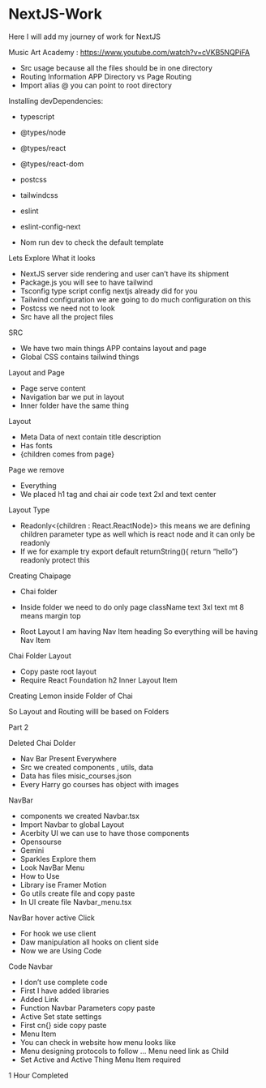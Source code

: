 # NextJS-Work
Here I will add my journey of work for NextJS

Music Art Academy : https://www.youtube.com/watch?v=cVKB5NQPiFA


- Src usage because all the files should be in one directory
- Routing Information APP Directory vs Page Routing
- Import alias @ you can point to root directory

Installing devDependencies:
- typescript
- @types/node
- @types/react
- @types/react-dom
- postcss
- tailwindcss
- eslint
- eslint-config-next



- Nom run dev to check the default template

Lets Explore What it looks

- NextJS server side rendering and user can’t have its shipment
- Package.js you will see to have tailwind
- Tsconfig type script config nextjs already did for you
- Tailwind configuration we are going to do much configuration on this
- Postcss we need not to look
- Src have all the project files 

SRC
- We have two main things APP contains layout and page
- Global CSS contains tailwind things

Layout and Page
- Page serve content
- Navigation bar we put in layout 
- Inner folder have the same thing

Layout

- Meta Data of next contain title description
- Has fonts
- {children comes from page}

Page we remove
- Everything
- We placed h1 tag and chai air code text 2xl and text center 

Layout Type
- Readonly<{children : React.ReactNode}> this means we are defining  children parameter type as well which is react node and it can only be readonly
- If we for example try export default returnString(){ return “hello”} readonly protect this

Creating Chaipage
- Chai folder
- Inside folder we need to do only page className text 3xl text mt 8 means margin top

- Root Layout I am having Nav Item heading So everything will be having Nav Item

Chai Folder Layout

- Copy paste root layout
- Require React Foundation h2 Inner Layout Item

Creating Lemon inside Folder of Chai


So Layout and Routing willl be based on Folders


Part 2

Deleted Chai Dolder

- Nav Bar Present Everywhere
- Src we created components , utils, data
- Data has files misic_courses.json
- Every Harry go courses has object with images


NavBar
 - components we created Navbar.tsx
- Import Navbar to global Layout
- Acerbity UI we can use to have those components
- Opensourse
- Gemini
- Sparkles Explore them
- Look NavBar Menu
- How to Use
- Library ise Framer Motion
- Go utils create file and copy paste
- In UI create file Navbar_menu.tsx

NavBar hover active Click
- For hook we use client
- Daw manipulation all hooks on client side
- Now we are Using Code

Code Navbar
- I don’t use complete code
- First I have added libraries
- Added Link
- Function Navbar Parameters copy paste
- Active Set state settings
- First cn{} side copy paste
- Menu Item
- You can check in website how menu looks like
- Menu designing protocols to follow … Menu need link as Child
- Set Active and Active Thing Menu Item required

1 Hour Completed
